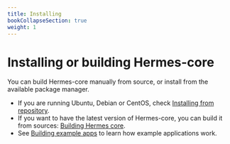 ```yaml
---
title: Installing
bookCollapseSection: true
weight: 1
---
```


# Installing or building Hermes-core

You can build Hermes-core manually from source, or install from the available package manager.

* If you are running Ubuntu, Debian or CentOS, check [Installing from repository](/hermes/getting-started/installing/hermes-from-repository/).
* If you want to have the latest version of Hermes-core, you can build it from sources: [Building Hermes core](/hermes/getting-started/installing/building-hermes/).
* See [Building example apps](/hermes/getting-started/installing/building-example/) to learn how example applications work.
